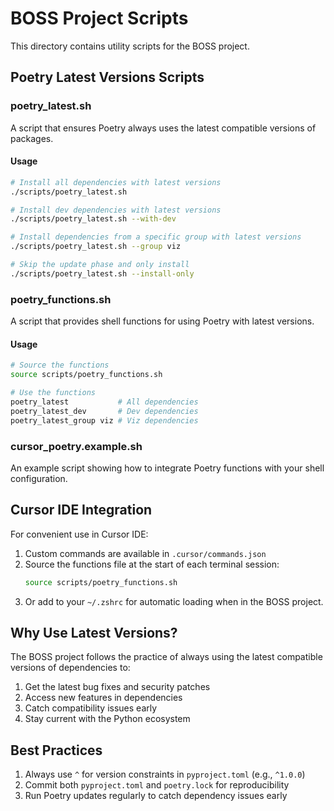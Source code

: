 # BOSS Project Scripts

This directory contains utility scripts for the BOSS project.

## Poetry Latest Versions Scripts

### poetry_latest.sh

A script that ensures Poetry always uses the latest compatible versions of packages.

#### Usage

```bash
# Install all dependencies with latest versions
./scripts/poetry_latest.sh

# Install dev dependencies with latest versions
./scripts/poetry_latest.sh --with-dev

# Install dependencies from a specific group with latest versions
./scripts/poetry_latest.sh --group viz

# Skip the update phase and only install
./scripts/poetry_latest.sh --install-only
```

### poetry_functions.sh

A script that provides shell functions for using Poetry with latest versions.

#### Usage

```bash
# Source the functions
source scripts/poetry_functions.sh

# Use the functions
poetry_latest           # All dependencies
poetry_latest_dev       # Dev dependencies
poetry_latest_group viz # Viz dependencies
```

### cursor_poetry.example.sh

An example script showing how to integrate Poetry functions with your shell configuration.

## Cursor IDE Integration

For convenient use in Cursor IDE:

1. Custom commands are available in `.cursor/commands.json`
2. Source the functions file at the start of each terminal session:
   ```bash
   source scripts/poetry_functions.sh
   ```
3. Or add to your `~/.zshrc` for automatic loading when in the BOSS project.

## Why Use Latest Versions?

The BOSS project follows the practice of always using the latest compatible versions of dependencies to:

1. Get the latest bug fixes and security patches
2. Access new features in dependencies
3. Catch compatibility issues early
4. Stay current with the Python ecosystem

## Best Practices

1. Always use `^` for version constraints in `pyproject.toml` (e.g., `^1.0.0`)
2. Commit both `pyproject.toml` and `poetry.lock` for reproducibility
3. Run Poetry updates regularly to catch dependency issues early 